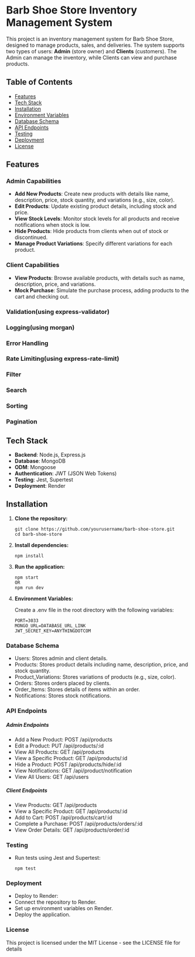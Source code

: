 # Barb Shoe Store Inventory Management System

This project is an inventory management system for Barb Shoe Store, designed to manage products, sales, and deliveries. The system supports two types of users: **Admin** (store owner) and **Clients** (customers). The Admin can manage the inventory, while Clients can view and purchase products.

## Table of Contents

- [Features](#features)
- [Tech Stack](#tech-stack)
- [Installation](#installation)
- [Environment Variables](#environment-variables)
- [Database Schema](#database-schema)
- [API Endpoints](#api-endpoints)
- [Testing](#testing)
- [Deployment](#deployment)
- [License](#license)

## Features

### Admin Capabilities

- **Add New Products**: Create new products with details like name, description, price, stock quantity, and variations (e.g., size, color).
- **Edit Products**: Update existing product details, including stock and price.
- **View Stock Levels**: Monitor stock levels for all products and receive notifications when stock is low.
- **Hide Products**: Hide products from clients when out of stock or discontinued.
- **Manage Product Variations**: Specify different variations for each product.

### Client Capabilities

- **View Products**: Browse available products, with details such as name, description, price, and variations.
- **Mock Purchase**: Simulate the purchase process, adding products to the cart and checking out.

### Validation(using express-validator)

### Logging(using morgan)

### Error Handling

### Rate Limiting(using express-rate-limit)

### Filter

### Search

### Sorting

### Pagination

## Tech Stack

- **Backend**: Node.js, Express.js
- **Database**: MongoDB
- **ODM**: Mongoose
- **Authentication**: JWT (JSON Web Tokens)
- **Testing**: Jest, Supertest
- **Deployment**: Render

## Installation

1. **Clone the repository:**

   ```
   git clone https://github.com/yourusername/barb-shoe-store.git
   cd barb-shoe-store
   ```

2. **Install dependencies:**
   ```
   npm install
   ```
3. **Run the application:**
   ```
   npm start
   OR
   npm run dev
   ```
4. **Environment Variables:**

   Create a .env file in the root directory with the following variables:

   ```
   PORT=3033
   MONGO_URL=DATABASE_URL_LINK
   JWT_SECRET_KEY=ANYTHINGDOTCOM
   ```

### Database Schema

- Users: Stores admin and client details.
- Products: Stores product details including name, description, price, and stock quantity.
- Product_Variations: Stores variations of products (e.g., size, color).
- Orders: Stores orders placed by clients.
- Order_Items: Stores details of items within an order.
- Notifications: Stores stock notifications.

### API Endpoints

##### Admin Endpoints

- Add a New Product: POST /api/products
- Edit a Product: PUT /api/products/:id
- View All Products: GET /api/products
- View a Specific Product: GET /api/products/:id
- Hide a Product: POST /api/products/hide/:id
- View Notifications: GET /api/product/notification
- View All Users: GET /api/users

##### Client Endpoints

- View Products: GET /api/products
- View a Specific Product: GET /api/products/:id
- Add to Cart: POST /api/products/cart/:id
- Complete a Purchase: POST /api/products/orders/:id
- View Order Details: GET /api/products/order/:id

### Testing

- Run tests using Jest and Supertest:
  ```
  npm test
  ```

### Deployment

- Deploy to Render:
- Connect the repository to Render.
- Set up environment variables on Render.
- Deploy the application.

### License

This project is licensed under the MIT License - see the LICENSE file for details
